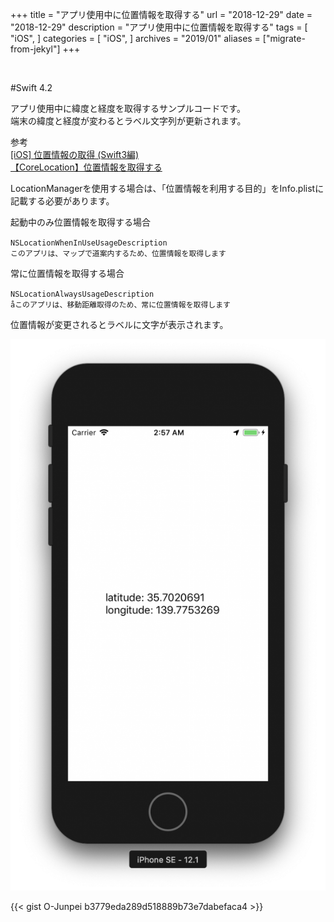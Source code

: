+++
title = "アプリ使用中に位置情報を取得する"
url = "2018-12-29"
date = "2018-12-29"
description = "アプリ使用中に位置情報を取得する"
tags = [
  "iOS",
]
categories = [
    "iOS",
]
archives = "2019/01"
aliases = ["migrate-from-jekyl"]
+++

<br>

#Swift 4.2

アプリ使用中に緯度と経度を取得するサンプルコードです。  
端末の緯度と経度が変わるとラベル文字列が更新されます。

参考  
[[iOS] 位置情報の取得 (Swift3編)](https://dev.classmethod.jp/smartphone/ios-corelocation-swift3/)  
[【CoreLocation】位置情報を取得する](https://qiita.com/chino_tweet/items/db3a536234a43a3c31d9)  

LocationManagerを使用する場合は、「位置情報を利用する目的」をInfo.plistに記載する必要があります。  

起動中のみ位置情報を取得する場合

`NSLocationWhenInUseUsageDescription`  
`このアプリは、マップで道案内するため、位置情報を取得します`

常に位置情報を取得する場合

`NSLocationAlwaysUsageDescription`  
`åこのアプリは、移動距離取得のため、常に位置情報を取得します`

位置情報が変更されるとラベルに文字が表示されます。

![alt](1.png)

{{< gist O-Junpei b3779eda289d518889b73e7dabefaca4 >}}
